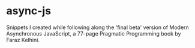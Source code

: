 # async-js

Snippets I created while following along the 'final beta' version of Modern Asynchronous JavaScript, a 77-page Pragmatic Programming book by Faraz Kelhini.
